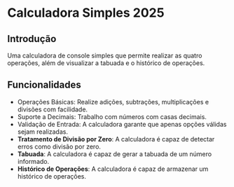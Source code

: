 # Calculadora Simples 2025

## Introdução

Uma calculadora de console simples que permite realizar as quatro operações, além de visualizar a tabuada e o histórico de operações.

## Funcionalidades

- Operações Básicas: Realize adições, subtrações, multiplicações e divisões com facilidade.
- Suporte a Decimais: Trabalho com números com casas decimais.
- Validação de Entrada: A calculadora garante que apenas opções válidas sejam realizadas.
- **Tratamento de Divisão por Zero**: A calculadora é capaz de detectar erros como divisão por zero.
- **Tabuada**: A calculadora é capaz de gerar a tabuada de um número informado.
- **Histórico de Operações**: A calculadora é capaz de armazenar um histórico de operações.
